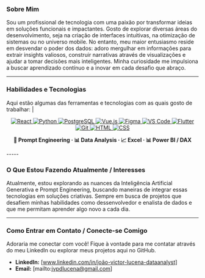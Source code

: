 ### Sobre Mim

Sou um profissional de tecnologia com uma paixão por transformar ideias em soluções funcionais e impactantes. Gosto de explorar diversas áreas do desenvolvimento, seja na criação de interfaces intuitivas, na otimização de sistemas ou no universo mobile. No entanto, meu maior entusiasmo reside em desvendar o poder dos dados: adoro mergulhar em informações para extrair insights valiosos, construir narrativas através de visualizações e ajudar a tomar decisões mais inteligentes. Minha curiosidade me impulsiona a buscar aprendizado contínuo e a inovar em cada desafio que abraço.

-----

### Habilidades e Tecnologias

Aqui estão algumas das ferramentas e tecnologias com as quais gosto de trabalhar:
                                                                                                                                                                                                                                                                                                                                                                                           |
<p align="center"> <a href="https://react.dev" target="_blank"> <img src="https://skillicons.dev/icons?i=react" alt="React" /> </a> <a href="https://www.python.org" target="_blank"> <img src="https://skillicons.dev/icons?i=python" alt="Python" /> </a> <a href="https://www.postgresql.org" target="_blank"> <img src="https://skillicons.dev/icons?i=postgres" alt="PostgreSQL" /> </a> <a href="https://vuejs.org" target="_blank"> <img src="https://skillicons.dev/icons?i=vue" alt="Vue.js" /> </a> <a href="https://www.figma.com" target="_blank"> <img src="https://skillicons.dev/icons?i=figma" alt="Figma" /> </a> <a href="https://code.visualstudio.com" target="_blank"> <img src="https://skillicons.dev/icons?i=vscode" alt="VS Code" /> </a> <a href="https://flutter.dev" target="_blank"> <img src="https://skillicons.dev/icons?i=flutter" alt="Flutter" /> </a> <a href="https://git-scm.com" target="_blank"> <img src="https://skillicons.dev/icons?i=git" alt="Git" /> </a> <a href="https://developer.mozilla.org/docs/Web/HTML" target="_blank"> <img src="https://skillicons.dev/icons?i=html" alt="HTML" /> </a> <a href="https://developer.mozilla.org/docs/Web/CSS" target="_blank"> <img src="https://skillicons.dev/icons?i=css" alt="CSS" /> </a> </p> <p align="center"> <strong>📌 Prompt Engineering · 📊 Data Analysis · 📈 Excel · 📊 Power BI / DAX</strong> </p>
-----

### O Que Estou Fazendo Atualmente / Interesses

Atualmente, estou explorando as nuances da Inteligência Artificial Generativa e Prompt Engineering, buscando maneiras de integrar essas tecnologias em soluções criativas. Sempre em busca de projetos que desafiem minhas habilidades como dessenvolvedor e enalista de dados e que me permitam aprender algo novo a cada dia. 

-----

### Como Entrar em Contato / Conecte-se Comigo

Adoraria me conectar com você\! Fique à vontade para me contatar através do meu LinkedIn ou explorar meus projetos aqui no GitHub.

  * **LinkedIn:** [www.linkedin.com/in/joão-victor-lucena-dataanalyst]
  * **Email:** [mailto:jvpdlucena@gmail.com]
